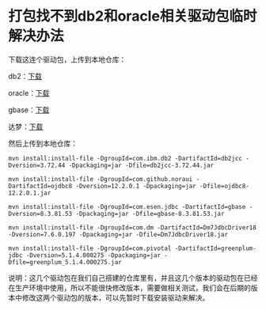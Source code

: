 # 打包找不到db2和oracle相关驱动包临时解决办法

下载这连个驱动包，上传到本地仓库：

db2：[下载](db2jcc-3.72.44.jar)

oracle：[下载](ojdbc8-12.2.0.1.jar)

gbase：[下载](gbase-8.3.81.53.jar)

达梦：[下载](Dm7JdbcDriver18.jar)

然后上传到本地仓库：

```
mvn install:install-file -DgroupId=com.ibm.db2 -DartifactId=db2jcc -Dversion=3.72.44 -Dpackaging=jar -Dfile=db2jcc-3.72.44.jar

mvn install:install-file -DgroupId=com.github.noraui -DartifactId=ojdbc8 -Dversion=12.2.0.1 -Dpackaging=jar -Dfile=ojdbc8-12.2.0.1.jar

mvn install:install-file -DgroupId=com.esen.jdbc -DartifactId=gbase -Dversion=8.3.81.53 -Dpackaging=jar -Dfile=gbase-8.3.81.53.jar

mvn install:install-file -DgroupId=com.dm -DartifactId=Dm7JdbcDriver18 -Dversion=7.6.0.197 -Dpackaging=jar -Dfile=Dm7JdbcDriver18.jar

mvn install:install-file -DgroupId=com.pivotal -DartifactId=greenplum-jdbc -Dversion=5.1.4.000275 -Dpackaging=jar -Dfile=greenplum_5.1.4.000275.jar
```

说明：这几个驱动包在我们自己搭建的仓库里有，并且这几个版本的驱动包在已经在生产环境中使用，所以不能很快修改版本，需要做相关测试，我们会在后期的版本中修改这两个驱动包的版本，可以先暂时下载安装驱动来解决。
